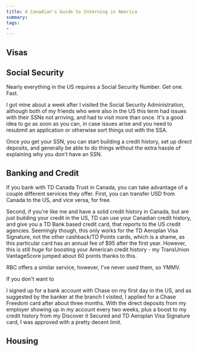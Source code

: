 ```yaml
---
title: A Canadian's Guide to Interning in America
summary: 
tags:
- 
---
```


## Visas

## Social Security

Nearly everything in the US requires a Social Security Number. Get one. Fast.

I got mine about a week after I visited the Social Security Administration, although both of my friends who were also in the US this term had issues with their SSNs not arriving, and had to visit more than once. It's a good idea to go as soon as you can, in case issues arise and you need to resubmit an application or otherwise sort things out with the SSA. 

Once you get your SSN, you can start building a credit history, set up direct deposits, and generally be able to do things without the extra hassle of explaining why you don't have an SSN.

## Banking and Credit

If you bank with TD Canada Trust in Canada, you can take advantage of a couple different services they offer. First, you can transfer USD from Canada to the US, and vice versa, for free. 

Second, if you're like me and have a solid credit history in Canada, but are just building your credit in the US, TD can use your Canadian credit history, and give you a TD Bank based credit card, that reports to the US credit agencies. Seemingly though, this only works for the TD Aeroplan Visa Signature, not the other cashback/TD Points cards, which is a shame, as this particular card has an annual fee of $95 after the first year. However, this is still _huge_ for boosting your American credit history - my TransUnion VantageScore jumped about 60 points thanks to this. 

RBC offers a similar service, however, I've never used them, so YMMV.

If you don't want to 

I signed up for a bank account with Chase on my first day in the US, and as suggested by the banker at the branch I visited, I applied for a Chase Freedom card after about three months. With the direct deposits from my employer showing up in my account every two weeks, plus a boost to my credit history from my Discover it Secured and TD Aeroplan Visa Signature card, I was approved with a pretty decent limit.

## Housing
